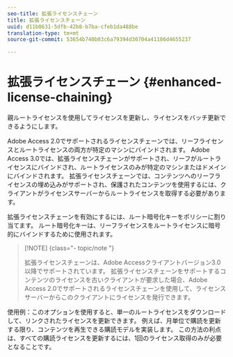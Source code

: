 ```yaml
---
seo-title: 拡張ライセンスチェーン
title: 拡張ライセンスチェーン
uuid: d11b0631-5dfb-42b8-b7ba-cfeb1da488be
translation-type: tm+mt
source-git-commit: 53654b740b03c6a79394d30704a41186d4655237

---
```



# 拡張ライセンスチェーン {#enhanced-license-chaining}

親ルートライセンスを使用してライセンスを更新し、ライセンスをバッチ更新できるようにします。

Adobe Access 2.0でサポートされるライセンスチェーンでは、リーフライセンスとルートライセンスの両方が特定のマシンにバインドされます。 Adobe Access 3.0では、拡張ライセンスチェーンがサポートされ、リーフがルートライセンスにバインドされ、ルートライセンスのみが特定のマシンまたはドメインにバインドされます。 拡張ライセンスチェーンでは、コンテンツへのリーフライセンスの埋め込みがサポートされ、保護されたコンテンツを使用するには、クライアントがライセンスサーバーからルートライセンスを取得する必要があります。

拡張ライセンスチェーンを有効にするには、ルート暗号化キーをポリシーに割り当てます。 ルート暗号化キーは、リーフライセンスをルートライセンスに暗号的にバインドするために使用されます。

>[!NOTE] {class=&quot;- topic/note &quot;}
>
>拡張ライセンスチェーンは、Adobe Accessクライアントバージョン3.0以降でサポートされています。 拡張ライセンスチェーンをサポートするコンテンツのライセンスを古いクライアントが要求した場合、Adobe Access 2.0でサポートされるライセンスチェーンを使用して、ライセンスサーバーからこのクライアントにライセンスを発行できます。

使用例：このオプションを使用すると、単一のルートライセンスをダウンロードして、リンクされたライセンスを更新できます。 例えば、月単位で購読を更新する限り、コンテンツを再生できる購読モデルを実装します。 この方法の利点は、すべての購読ライセンスを更新するには、1回のライセンス取得のみが必要となることです。
